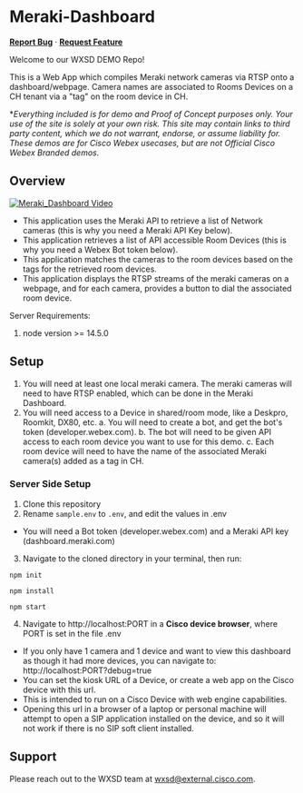 # Meraki-Dashboard 
<a href="https://github.com/WXSD-Sales/meraki-dashboard/issues"><strong>Report Bug</strong></a>
·
<a href="https://github.com/WXSD-Sales/meraki-dashboard/issues"><strong>Request Feature</strong></a>

Welcome to our WXSD DEMO Repo! <!-- Keep this here --> 

This is a Web App which compiles Meraki network cameras via RTSP onto a dashboard/webpage.  Camera names are associated to Rooms Devices on a CH tenant via a "tag" on the room device in CH.

<!-- Keep the following here -->  
 *_Everything included is for demo and Proof of Concept purposes only. Your use of the site is solely at your own risk. This site may contain links to third party content, which we do not warrant, endorse, or assume liability for. These demos are for Cisco Webex usecases, but are not Official Cisco Webex Branded demos._

## Overview
[![Meraki_Dashboard Video](https://user-images.githubusercontent.com/19175490/208965357-bb3757b5-9ce3-490d-a9be-9905e3bed6fe.png)](https://app.vidcast.io/share/a9d8ca25-a430-4cbe-a494-52a3d95b5623)

* This application uses the Meraki API to retrieve a list of Network cameras (this is why you need a Meraki API Key below).
* This application retrieves a list of API accessible Room Devices (this is why you need a Webex Bot token below).
* This application matches the cameras to the room devices based on the tags for the retrieved room devices.
* This application displays the RTSP streams of the meraki cameras on a webpage, and for each camera, provides a button to dial the associated room device.

Server Requirements:
1. node version >= 14.5.0


## Setup

1. You will need at least one local meraki camera.  The meraki cameras will need to have RTSP enabled, which can be done in the Meraki Dashboard.
2. You will need access to a Device in shared/room mode, like a Deskpro, Roomkit, DX80, etc.
  a. You will need to create a bot, and get the bot's token (developer.webex.com).
  b. The bot will need to be given API access to each room device you want to use for this demo.
  c. Each room device will need to have the name of the associated Meraki camera(s) added as a tag in CH.

### Server Side Setup
1. Clone this repository
2. Rename ```sample.env``` to ```.env```, and edit the values in .env
* You will need a Bot token (developer.webex.com) and a Meraki API key (dashboard.meraki.com)
3. Navigate to the cloned directory in your terminal, then run:
```
npm init
```
```
npm install
```
```
npm start
```
4. Navigate to http://localhost:PORT in a **Cisco device browser**, where PORT is set in the file .env
* If you only have 1 camera and 1 device and want to view this dashboard as though it had more devices, you can navigate to: http://localhost:PORT?debug=true
* You can set the kiosk URL of a Device, or create a web app on the Cisco device with this url.
* This is intended to run on a Cisco Device with web engine capabilities.
* Opening this url in a browser of a laptop or personal machine will attempt to open a SIP application installed on the device, and so it will not work if there is no SIP soft client installed.


## Support

Please reach out to the WXSD team at [wxsd@external.cisco.com](mailto:wxsd@external.cisco.com?cc=<your_cec>@cisco.com&subject=RepoName).
